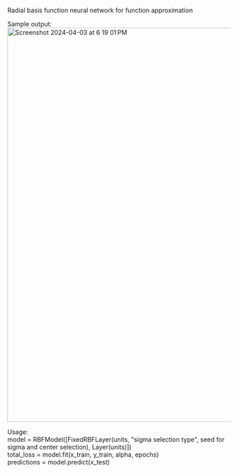 Radial basis function neural network for function approximation

Sample output:
<br>
<img width="888" alt="Screenshot 2024-04-03 at 6 19 01 PM" src="https://github.com/HenryChen4/rbf_neural_net/assets/71111859/77a33c68-2788-4be3-ba38-b3df1c22845f">

Usage:
<br>
model = RBFModel([FixedRBFLayer(units, "sigma selection type", seed for sigma and center selection), Layer(units)])
<br>
total_loss = model.fit(x_train, y_train, alpha, epochs)
<br>
predictions = model.predict(x_test)
